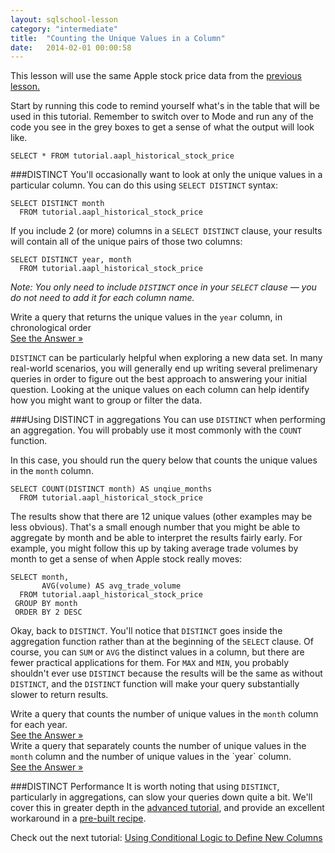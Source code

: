 ```yaml
---
layout: sqlschool-lesson
category: "intermediate"
title:  "Counting the Unique Values in a Column"
date:   2014-02-01 00:00:58
---
```


This lesson will use the same Apple stock price data from the [previous lesson.](/intermediate/aggregation-functions.html)

<div class="tip">Start by running this code to remind yourself what's in the table that will be used in this tutorial. Remember to switch over to Mode and run any of the code you see in the grey boxes to get a sense of what the output will look like.</div>

    SELECT * FROM tutorial.aapl_historical_stock_price

###DISTINCT
You'll occasionally want to look at only the unique values in a particular column. You can do this using `SELECT DISTINCT` syntax:

    SELECT DISTINCT month
      FROM tutorial.aapl_historical_stock_price

If you include 2 (or more) columns in a `SELECT DISTINCT` clause, your results will contain all of the unique pairs of those two columns:

    SELECT DISTINCT year, month
      FROM tutorial.aapl_historical_stock_price

*Note: You only need to include `DISTINCT` once in your `SELECT` clause &mdash; you do not need to add it for each column name.*

<div class="practice-prob">
  Write a query that returns the unique values in the <code>year</code> column, in chronological order
</div>
<div class="practice-prob-answer">
  <a href="https://modeanalytics.com/tutorial/reports/2dde870b5811" target="_blank">See the Answer &raquo;</a>
</div>

`DISTINCT` can be particularly helpful when exploring a new data set. In many real-world scenarios, you will generally end up writing several prelimenary queries in order to figure out the best approach to answering your initial question. Looking at the unique values on each column can help identify how you might want to group or filter the data.

###Using  DISTINCT in aggregations
You can use `DISTINCT` when performing an aggregation. You will probably use it most commonly with the `COUNT` function.

In this case, you should run the query below that counts the unique values in the `month` column.

    SELECT COUNT(DISTINCT month) AS unqiue_months
      FROM tutorial.aapl_historical_stock_price

The results show that there are 12 unique values (other examples may be less obvious). That's a small enough number that you might be able to aggregate by month and be able to interpret the results fairly early. For example, you might follow this up by taking average trade volumes by month to get a sense of when Apple stock really moves:

    SELECT month,
           AVG(volume) AS avg_trade_volume
      FROM tutorial.aapl_historical_stock_price
     GROUP BY month
     ORDER BY 2 DESC

Okay, back to `DISTINCT`. You'll notice that `DISTINCT` goes inside the aggregation function rather than at the beginning of the `SELECT` clause. Of course, you can `SUM` or `AVG` the distinct values in a column, but there are fewer practical applications for them. For `MAX` and `MIN`, you probably shouldn't ever use `DISTINCT` because the results will be the same as without `DISTINCT`, and the `DISTINCT` function will make your query substantially slower to return results.

<div class="practice-prob">
  Write a query that counts the number of unique values in the <code>month</code> column for each year.
</div>
<div class="practice-prob-answer">
  <a href="https://modeanalytics.com/tutorial/reports/ad26c0db22c5" target="_blank">See the Answer &raquo;</a>
</div>

<div class="practice-prob">
  Write a query that separately counts the number of unique values in the <code>month</code> column and the number of unique values in the `year` column.
</div>
<div class="practice-prob-answer">
  <a href="https://modeanalytics.com/tutorial/reports/bb4e07760340" target="_blank">See the Answer &raquo;</a>
</div>

###DISTINCT Performance
It is worth noting that using `DISTINCT`, particularly in aggregations, can slow your queries down quite a bit. We'll cover this in greater depth in the [advanced tutorial](/advanced/faster-queries.html), and provide an excellent workaround in a [pre-built recipe](/solutions-to-common-problems/fast-count-distinct.html).

Check out the next tutorial: [Using Conditional Logic to Define New Columns](/intermediate/case.html)
